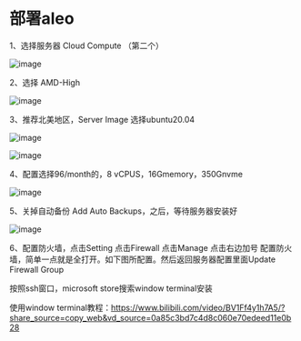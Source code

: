 # 部署aleo

1、选择服务器 Cloud Compute （第二个）

![image](https://github.com/xyyz12/mint_nft/assets/91812763/619030fe-c4e8-431e-8661-cc48c0468459)

2、选择 AMD-High

![image](https://github.com/xyyz12/mint_nft/assets/91812763/aaefa68b-8707-4cde-b81a-15ea1f44c12c)

3、推荐北美地区，Server Image 选择ubuntu20.04

![image](https://github.com/xyyz12/mint_nft/assets/91812763/1885ccf8-3a92-45f3-89b9-30619aa190ff)

![image](https://github.com/xyyz12/mint_nft/assets/91812763/1387d6fe-fc5c-4542-8c9f-5bd3f376ec48)

4、配置选择96/month的，8 vCPUS，16Gmemory，350Gnvme

![image](https://github.com/xyyz12/mint_nft/assets/91812763/76d6898b-a1aa-45f0-804a-3502d4a77a55)

5、关掉自动备份 Add Auto Backups，之后，等待服务器安装好

![image](https://github.com/xyyz12/mint_nft/assets/91812763/b2dbb60a-2698-48e0-a86a-b6f128e2a7f9)

6、配置防火墙，点击Setting 点击Firewall 点击Manage 点击右边加号 配置防火墙，简单一点就是全打开。如下图所配置。然后返回服务器配置里面Update Firewall Group

按照ssh窗口，microsoft store搜索window terminal安装

使用window terminal教程：https://www.bilibili.com/video/BV1Ff4y1h7A5/?share_source=copy_web&vd_source=0a85c3bd7c4d8c060e70edeed11e0b28
